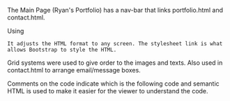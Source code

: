 The Main Page (Ryan's Portfolio) has a nav-bar that links portfolio.html 
and contact.html.

Using <meta name="viewport" content="width=device-width, initial-scale=1, shrink-to-fit=no">
    <link rel="stylesheet" href="https://stackpath.bootstrapcdn.com/bootstrap/4.4.1/css/bootstrap.min.css" integrity="sha384-Vkoo8x4CGsO3+Hhxv8T/Q5PaXtkKtu6ug5TOeNV6gBiFeWPGFN9MuhOf23Q9Ifjh" crossorigin="anonymous">

    It adjusts the HTML format to any screen. The stylesheet link is what allows Bootstrap to style the HTML. 

Grid systems were used to give order to the images and texts.
Also used in contact.html to arrange email/message boxes.

Comments on the code indicate which is the following code and semantic HTML is used to make it easier for the viewer to understand the code.